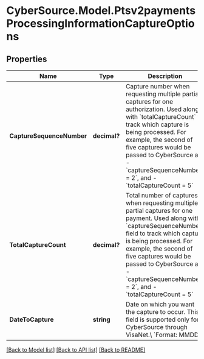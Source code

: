 # CyberSource.Model.Ptsv2paymentsProcessingInformationCaptureOptions
## Properties

Name | Type | Description | Notes
------------ | ------------- | ------------- | -------------
**CaptureSequenceNumber** | **decimal?** | Capture number when requesting multiple partial captures for one authorization. Used along with &#x60;totalCaptureCount&#x60; to track which capture is being processed.  For example, the second of five captures would be passed to CyberSource as:   - &#x60;captureSequenceNumber_ &#x3D; 2&#x60;, and   - &#x60;totalCaptureCount &#x3D; 5&#x60;  | [optional] 
**TotalCaptureCount** | **decimal?** | Total number of captures when requesting multiple partial captures for one payment. Used along with &#x60;captureSequenceNumber&#x60; field to track which capture is being processed.  For example, the second of five captures would be passed to CyberSource as:   - &#x60;captureSequenceNumber &#x3D; 2&#x60;, and   - &#x60;totalCaptureCount &#x3D; 5&#x60;  | [optional] 
**DateToCapture** | **string** | Date on which you want the capture to occur. This field is supported only for CyberSource through VisaNet.\\ &#x60;Format: MMDD&#x60;  | [optional] 

[[Back to Model list]](../README.md#documentation-for-models) [[Back to API list]](../README.md#documentation-for-api-endpoints) [[Back to README]](../README.md)

